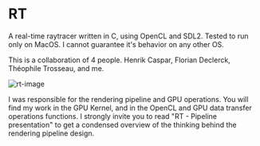 # RT
A real-time raytracer written in C, using OpenCL and SDL2.
Tested to run only on MacOS. I cannot guarantee it's behavior on any other OS.

This is a collaboration of 4 people.
Henrik Caspar, Florian Declerck, Théophile Trosseau, and me.

![rt-image](https://user-images.githubusercontent.com/29141850/28735408-47786552-73e5-11e7-8bed-52b6324d4415.png)

I was responsible for the rendering pipeline and GPU operations. You will find my work in the GPU Kernel, and in the OpenCL and GPU data transfer operations functions.
I strongly invite you to read "RT - Pipeline presentation" to get a condensed overview of the thinking behind the rendering pipeline design.
